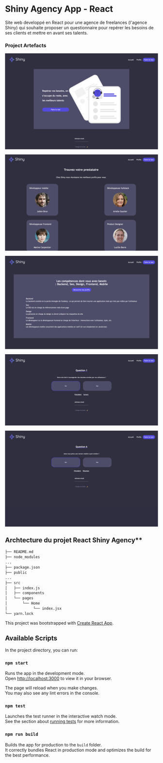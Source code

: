 # Shiny Agency App - React

Site web developpé en React pour une agence de freelances (l'agence Shiny) qui souhaite proposer un questionnaire pour repérer les besoins de ses clients et mettre en avant ses talents.

### Project Artefacts 

![Home Page](./assets/home-page.png)

![Profils Page](./assets/profils-page.png)

![Results Page](./assets/results-page.png)

![Question-1 Page](./assets/question-1-page.png)

![Question-6 Page](./assets/question-6-page.png)


## Archtecture du projet React Shiny Agency**
```bash
├── README.md
├── node_modules
...
├── package.json
├── public
...
├── src
│   ├── index.js
│   ├── components
│   └── pages
│       └── Home
│            └── index.jsx 
└── yarn.lock
```

This project was bootstrapped with [Create React App](https://github.com/facebook/create-react-app).

## Available Scripts

In the project directory, you can run:

### `npm start`

Runs the app in the development mode.\
Open [http://localhost:3000](http://localhost:3000) to view it in your browser.

The page will reload when you make changes.\
You may also see any lint errors in the console.

### `npm test`

Launches the test runner in the interactive watch mode.\
See the section about [running tests](https://facebook.github.io/create-react-app/docs/running-tests) for more information.

### `npm run build`

Builds the app for production to the `build` folder.\
It correctly bundles React in production mode and optimizes the build for the best performance.